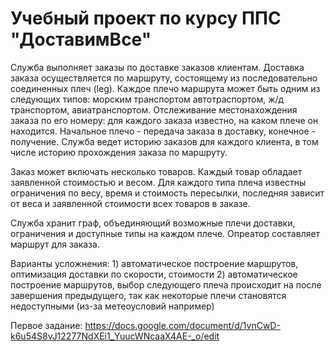 # Учебный проект по курсу ППС "ДоставимВсе"

Служба выполняет заказы по доставке заказов клиентам. Доставка заказа осуществляется по маршруту, состоящему из последовательно соединенных плеч (leg). Каждое плечо маршрута может быть одним из следующих типов: морским транспортом автотраспортом, ж/д транспортом, авиатранспортом. Отслеживание местонахождения заказа по его номеру: для каждого заказа известно, на каком плече он находится. Начальное плечо - передача заказа в доставку, конечное - получение. Служба ведет историю заказов для каждого клиента, в том числе историю прохождения заказа по маршруту.

Заказ может включать несколько товаров. Каждый товар обладает заявленной стоимостью и весом. Для каждого типа плеча известны ограничения по весу, время и стоимость пересылки, последняя зависит от веса и заявленной стоимости всех товаров в заказе.

Служба хранит граф, объединяющий возможные плечи доставки, ограничения и доступные типы на каждом плече. Опреатор составляет маршрут для заказа.

Варианты усложнения: 1) автоматическое построение маршрутов, оптимизация доставки по скорости, стоимости 2) автоматическое построение маршрутов, выбор следующего плеча происходит на после завершения предыдущего, так как некоторые плечи становятся недоступными (из-за метеоусловий например)

Первое задание: https://docs.google.com/document/d/1vnCwD-k6u54S8vJ12277NdXEi1_YuucWNcaaX4AE-_o/edit
